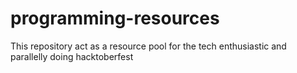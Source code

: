 # programming-resources
This repository act as a resource pool for the tech enthusiastic and parallelly doing hacktoberfest
